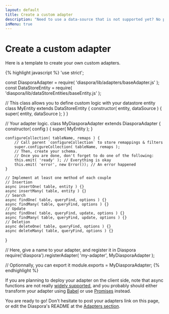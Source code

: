 ```yaml
---
layout: default
title: Create a custom adapter
description: "Need to use a data-source that is not supported yet? No problem: follow this guide and you'll be ready to create your very own adapter for Diaspora."
inMenu: true
---
```


# Create a custom adapter

Here is a template to create your own custom adapters.

{% highlight javascript %}
'use strict';

const DiasporaAdapter = require( 'diaspora/lib/adapters/baseAdapter.js' );
const DataStoreEntity = require( 'diaspora/lib/dataStoreEntities/baseEntity.js' );

// This class allows you to define custom logic with your datastore entity
class MyEntity extends DataStoreEntity {
	constructor( entity, dataSource ) {
		super( entity, dataSource );
	}
}

// Your adapter logic.
class MyDiasporaAdapter extends DiasporaAdapter {
	constructor( config ) {
		super( MyEntity );
	}
	
	configureCollection( tableName, remaps ) {
		// Call parent `configureCollection` to store remappings & filters
		super.configureCollection( tableName, remaps );
		// Then, create your schema.
		// Once you are done, don't forget to do one of the following:
		this.emit( 'ready' ); // Everything is okay
		this.emit( 'error', new Error()); // An error happened
	}
	
	// Implement at least one method of each couple
	// Insertion
	async insertOne( table, entity ) {}
	async insertMany( table, entity ) {}
	// Search
	async findOne( table, queryFind, options ) {}
	async findMany( table, queryFind, options ) {}
	// Update
	async findOne( table, queryFind, update, options ) {}
	async findMany( table, queryFind, update, options ) {}
	// Deletion
	async deleteOne( table, queryFind, options ) {}
	async deleteMany( table, queryFind, options ) {}
}

// Here, give a name to your adapter, and register it in Diaspora
require('diaspora').registerAdapter( 'my-adapter', MyDiasporaAdapter );

// Optionnally, you can export it
module.exports = MyDiasporaAdapter;
{% endhighlight %}

If you are planning to deploy your adapter on the client side, note that async functions are not really [widely supported](http://caniuse.com/#feat=async-functions), and you probably should either transform your adapter using [Babel](https://babeljs.io/) or use [Promises](https://developer.mozilla.org/en-US/docs/Web/JavaScript/Reference/Global_Objects/Promise) instead.

You are ready to go! Don't hesitate to post your adapters link on this page, or edit the Diaspora's README at the [Adapters section](https://github.com/GerkinDev/Diaspora#available-adapters).